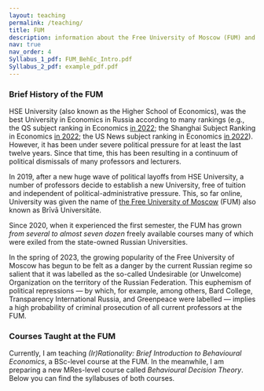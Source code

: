 ```yaml
---
layout: teaching
permalink: /teaching/
title: FUM
description: information about the Free University of Moscow (FUM) and the courses taught
nav: true
nav_order: 4
Syllabus_1_pdf: FUM_BehEc_Intro.pdf
Syllabus_2_pdf: example_pdf.pdf
---
```


### Brief History of the FUM

HSE University (also known as the Higher School of Economics), was the best University in Economics in Russia according to many rankings (e.g., the QS subject ranking in Economics [in 2022](https://www.topuniversities.com/university-rankings/university-subject-rankings/2022/economics-econometrics?&countries=ru); the Shanghai Subject Ranking in Economics [in 2022](https://www.shanghairanking.com/rankings/gras/2022/RS0501); the US News subject ranking in Economics [in 2022](https://www.usnews.com/education/best-global-universities/search?region=europe&country=russia&subject=economics-business)). However, it has been under severe political pressure for at least the last twelve years. Since that time, this has been resulting in a continuum of political dismissals of many professors and lecturers. 

In 2019, after a new huge wave of political layoffs from HSE University, a number of professors decide to establish a new University, free of tuition and independent of political-administrative pressure. This, so far online, University was given the name of [the Free University of Moscow](https://freemoscow.university/?lang=en) (FUM) also known as Brīvā Universitāte.

Since 2020, when it experienced the first semester, the FUM has grown _from several to almost seven dozen_ freely available courses many of which were exiled from the state-owned Russian Universities.

In the spring of 2023, the growing popularity of the Free University of Moscow has begun to be felt as a danger by the current Russian regime so salient that it was labelled as the so-called Undesirable (or Unwelcome) Organization on the territory of the Russian Federation. This euphemism of political repressions — by which, for example, among others, Bard College, Transparency International Russia, and Greenpeace were labelled — implies a high probability of criminal prosecution of all current professors at the FUM.

<!-- I call for international action in my post on XYZ. I will be personally grateful for your help. Please feel free to [contact me](/contact/) if you have any questions or ideas in this regard. -->



### Courses Taught at the FUM

Currently, I am teaching _(Ir)Rationality: Brief Introduction to Behavioural Economics_, a BSc-level course at the FUM.
In the meanwhile, I am preparing a new MRes-level course called _Behavioural Decision Theory_. Below you can find the syllabuses of both courses.
